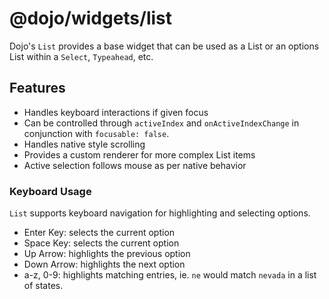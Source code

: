 # @dojo/widgets/list

Dojo's `List` provides a base widget that can be used as a List or an options List within a `Select`, `Typeahead`, etc.

## Features

- Handles keyboard interactions if given focus
- Can be controlled through `activeIndex` and `onActiveIndexChange` in conjunction with `focusable: false`.
- Handles native style scrolling
- Provides a custom renderer for more complex List items
- Active selection follows mouse as per native behavior

### Keyboard Usage

`List` supports keyboard navigation for highlighting and selecting options.

- Enter Key: selects the current option
- Space Key: selects the current option
- Up Arrow: highlights the previous option
- Down Arrow: highlights the next option
- a-z, 0-9: highlights matching entries, ie. `ne` would match `nevada` in a list of states.
